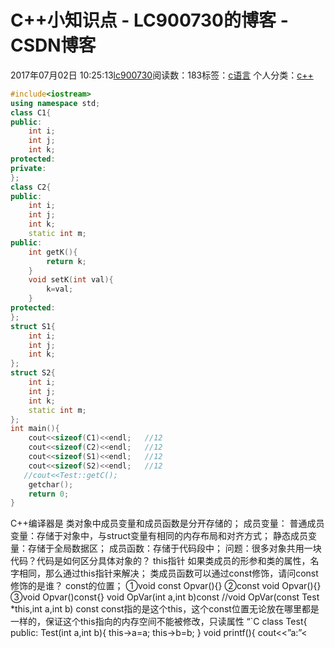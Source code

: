 # C++小知识点 - LC900730的博客 - CSDN博客
2017年07月02日 10:25:13[lc900730](https://me.csdn.net/LC900730)阅读数：183标签：[c语言](https://so.csdn.net/so/search/s.do?q=c语言&t=blog)
个人分类：[c++](https://blog.csdn.net/LC900730/article/category/6933816)
```cpp
#include<iostream>
using namespace std;
class C1{
public:
    int i;
    int j;
    int k;
protected:
private:
};
class C2{
public:
    int i;
    int j;
    int k;
    static int m;
public:
    int getK(){
        return k;
    }
    void setK(int val){
        k=val;
    }
protected:
};
struct S1{
    int i;
    int j;
    int k;
};
struct S2{
    int i;
    int j;
    int k;
    static int m;
};
int main(){
    cout<<sizeof(C1)<<endl;   //12
    cout<<sizeof(C2)<<endl;   //12
    cout<<sizeof(S1)<<endl;   //12
    cout<<sizeof(S2)<<endl;   //12
   //cout<<Test::getC();
    getchar();
    return 0;
}
```
C++编译器是
类对象中成员变量和成员函数是分开存储的； 
成员变量： 
    普通成员变量：存储于对象中，与struct变量有相同的内存布局和对齐方式； 
    静态成员变量：存储于全局数据区； 
成员函数：存储于代码段中； 
问题：很多对象共用一块代码？代码是如何区分具体对象的？
this指针
如果类成员的形参和类的属性，名字相同，那么通过this指针来解决； 
类成员函数可以通过const修饰，请问const修饰的是谁？
const的位置； 
①void const Opvar(){} 
②const void Opvar(){} 
③void Opvar()const{}
void OpVar(int a,int b)const  //void OpVar(const Test *this,int a,int b) const 
const指的是这个this，这个const位置无论放在哪里都是一样的，保证这个this指向的内存空间不能被修改，只读属性 
“`C 
class Test{ 
public: 
    Test(int a,int b){ 
        this->a=a; 
        this->b=b; 
    } 
    void printf(){ 
        cout<<”a:”<
